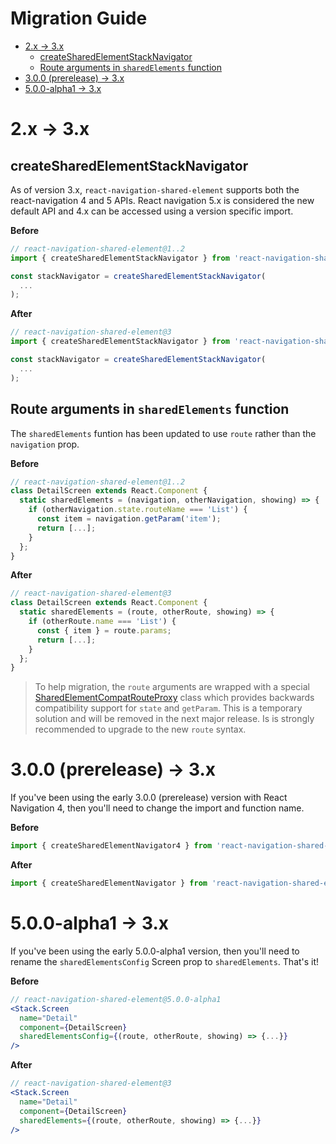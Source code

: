 # Migration Guide <!-- omit in toc -->

- [2.x -> 3.x](#2x---3x)
  - [createSharedElementStackNavigator](#createsharedelementstacknavigator)
  - [Route arguments in `sharedElements` function](#route-arguments-in-sharedelements-function)
- [3.0.0 (prerelease) -> 3.x](#300-prerelease---3x)
- [5.0.0-alpha1 -> 3.x](#500-alpha1---3x)

# 2.x -> 3.x

## createSharedElementStackNavigator

As of version 3.x, `react-navigation-shared-element` supports both the react-navigation 4 and 5 APIs. React navigation 5.x is considered the new default API and 4.x can be accessed using a version specific import.

**Before**

```jsx
// react-navigation-shared-element@1..2
import { createSharedElementStackNavigator } from 'react-navigation-shared-element';

const stackNavigator = createSharedElementStackNavigator(
  ...
);
```

**After**

```jsx
// react-navigation-shared-element@3
import { createSharedElementStackNavigator } from 'react-navigation-shared-element/build/v4';

const stackNavigator = createSharedElementStackNavigator(
  ...
);
```


## Route arguments in `sharedElements` function

The `sharedElements` funtion has been updated to use `route` rather than the `navigation` prop.

**Before**

```jsx
// react-navigation-shared-element@1..2
class DetailScreen extends React.Component {
  static sharedElements = (navigation, otherNavigation, showing) => {
    if (otherNavigation.state.routeName === 'List') {
      const item = navigation.getParam('item');
      return [...];
    }
  };
}
```

**After**

```jsx
// react-navigation-shared-element@3
class DetailScreen extends React.Component {
  static sharedElements = (route, otherRoute, showing) => {
    if (otherRoute.name === 'List') {
      const { item } = route.params;
      return [...];
    }
  };
}
```

> To help migration, the `route` arguments are wrapped with a special [SharedElementCompatRouteProxy](../src/SharedElementCompatRouteProxy.ts) class which provides backwards compatibility support for `state` and `getParam`. This is a temporary solution and will be removed in the next major release. Is is strongly recommended to upgrade to the new `route` syntax.


# 3.0.0 (prerelease) -> 3.x

If you've been using the early 3.0.0 (prerelease) version with React Navigation 4, then you'll need to change the import and function name.

**Before**

```jsx
import { createSharedElementNavigator4 } from 'react-navigation-shared-element';
```

**After**

```jsx
import { createSharedElementNavigator } from 'react-navigation-shared-element/build/v4';
```


# 5.0.0-alpha1 -> 3.x

If you've been using the early 5.0.0-alpha1 version, then you'll need to rename the `sharedElementsConfig` Screen prop to `sharedElements`. That's it!

**Before**

```jsx
// react-navigation-shared-element@5.0.0-alpha1
<Stack.Screen
  name="Detail"
  component={DetailScreen}
  sharedElementsConfig={(route, otherRoute, showing) => {...}}
/>
```

**After**

```jsx
// react-navigation-shared-element@3
<Stack.Screen
  name="Detail"
  component={DetailScreen}
  sharedElements={(route, otherRoute, showing) => {...}}
/>
```
